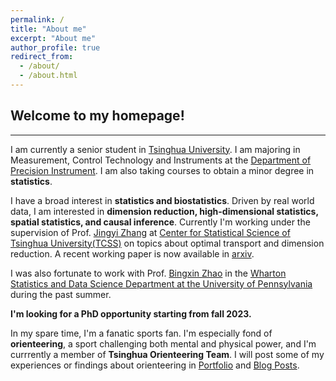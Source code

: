 ```yaml
---
permalink: /
title: "About me"
excerpt: "About me"
author_profile: true
redirect_from: 
  - /about/
  - /about.html
---
```


## Welcome to my homepage!
-----
I am currently a senior student in [Tsinghua University](https://www.tsinghua.edu.cn/en/). I am majoring in Measurement, Control Technology and Instruments at the [Department of Precision Instrument](https://www.tsinghua.edu.cn/dpien/index.htm). I am also taking courses to obtain a minor degree in **statistics**.

I have a broad interest in **statistics and biostatistics**. Driven by real world data, I am interested in **dimension reduction, high-dimensional statistics, spatial statistics, and causal inference**. Currently I'm working under the supervision of Prof. [Jingyi Zhang](http://www.stat.tsinghua.edu.cn/en/teambuilder/faculty/jingyi-zhang/) at [Center for Statistical Science of Tsinghua University(TCSS)](http://www.stat.tsinghua.edu.cn/en/) on topics about optimal transport and dimension reduction. A recent working paper is now available in [arxiv](https://arxiv.org/abs/2209.00170). 

I was also fortunate to work with Prof. [Bingxin Zhao](https://www.bingxinzhao.com/) in the [Wharton Statistics and Data Science Department at the University of Pennsylvania](https://statistics.wharton.upenn.edu/) during the past summer.

**I'm looking for a PhD opportunity starting from fall 2023.** 

In my spare time, I'm a fanatic sports fan. I'm especially fond of **orienteering**, a sport challenging both mental and physical power, and I'm currrently a member of **Tsinghua Orienteering Team**. I will post some of my experiences or findings about orienteering in [Portfolio](https://mariana2000.github.io/portfolio/) and [Blog Posts](https://mariana2000.github.io/year-archive/).